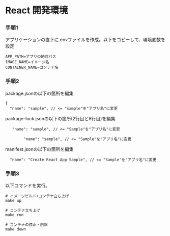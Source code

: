 # React 開発環境

### 手順1
アプリケーションの直下に.envファイルを作成。以下をコピーして、環境変数を設定
```
APP_PATH=アプリの絶対パス
IMAGE_NAME=イメージ名
CONTAINER_NAME=コンテナ名
```

### 手順2
package.jsonの以下の箇所を編集
```
{
  "name": "sample", // <= "sample"を"アプリ名"に変更
```
package-lock.jsonの以下の箇所(2行目と8行目)を編集
```
   "name": "sample", // <= "Sample"を"アプリ名"に変更

		"name": "sample", // <= "Sample"を"アプリ名"に変更
```

manifest.jsonの以下の箇所を編集
```
  "name": "Create React App Sample", // <= "Sample"を"アプリ名"に変更
```

### 手順3
以下コマンドを実行。
``` 
# イメージビルド+コンテナ立ち上げ
make up

# コンテナ立ち上げ
make run

# コンテナの停止・削除
make down
```
